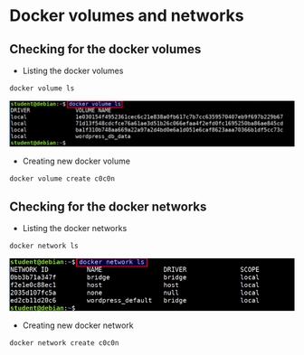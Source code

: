 # Docker volumes and networks

## Checking for the docker volumes

* Listing the docker volumes

```bash
docker volume ls
```

![docker volumes](images/docker-volumes.png)


* Creating new docker volume

```bash
docker volume create c0c0n
```

## Checking for the docker networks

* Listing the docker networks

```bash
docker network ls
```

![docker networks](images/docker-networks.png)


* Creating new docker network

```bash
docker network create c0c0n
```